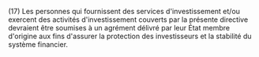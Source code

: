 (17) Les personnes qui fournissent des services d'investissement et/ou exercent des activités d'investissement couverts par la présente directive devraient être soumises à un agrément délivré par leur État membre d'origine aux fins d'assurer la protection des investisseurs et la stabilité du système financier.